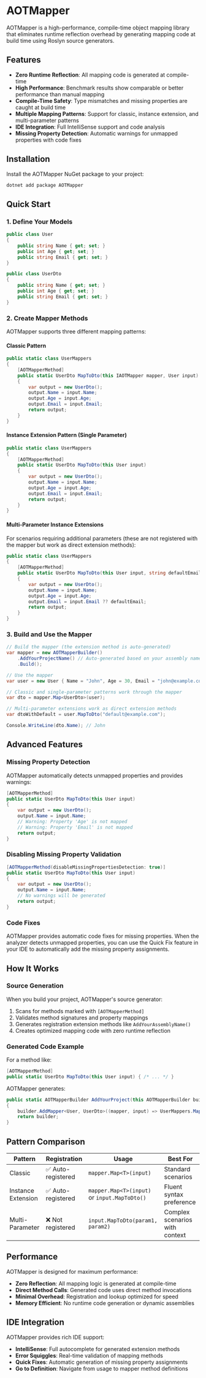 # AOTMapper

AOTMapper is a high-performance, compile-time object mapping library that eliminates runtime reflection overhead by generating mapping code at build time using Roslyn source generators.

## Features

- **Zero Runtime Reflection**: All mapping code is generated at compile-time
- **High Performance**: Benchmark results show comparable or better performance than manual mapping
- **Compile-Time Safety**: Type mismatches and missing properties are caught at build time
- **Multiple Mapping Patterns**: Support for classic, instance extension, and multi-parameter patterns
- **IDE Integration**: Full IntelliSense support and code analysis
- **Missing Property Detection**: Automatic warnings for unmapped properties with code fixes

## Installation

Install the AOTMapper NuGet package to your project:

```bash
dotnet add package AOTMapper
```

## Quick Start

### 1. Define Your Models

```csharp
public class User 
{
    public string Name { get; set; }
    public int Age { get; set; }
    public string Email { get; set; }
}

public class UserDto
{
    public string Name { get; set; }
    public int Age { get; set; }
    public string Email { get; set; }
}
```

### 2. Create Mapper Methods

AOTMapper supports three different mapping patterns:

#### Classic Pattern
```csharp
public static class UserMappers
{
    [AOTMapperMethod]
    public static UserDto MapToDto(this IAOTMapper mapper, User input)
    {
        var output = new UserDto();
        output.Name = input.Name;
        output.Age = input.Age;
        output.Email = input.Email;
        return output;
    }
}
```

#### Instance Extension Pattern (Single Parameter)
```csharp
public static class UserMappers
{
    [AOTMapperMethod]
    public static UserDto MapToDto(this User input)
    {
        var output = new UserDto();
        output.Name = input.Name;
        output.Age = input.Age;
        output.Email = input.Email;
        return output;
    }
}
```

#### Multi-Parameter Instance Extensions
For scenarios requiring additional parameters (these are not registered with the mapper but work as direct extension methods):

```csharp
public static class UserMappers
{
    [AOTMapperMethod]
    public static UserDto MapToDto(this User input, string defaultEmail)
    {
        var output = new UserDto();
        output.Name = input.Name;
        output.Age = input.Age;
        output.Email = input.Email ?? defaultEmail;
        return output;
    }
}
```

### 3. Build and Use the Mapper

```csharp
// Build the mapper (the extension method is auto-generated)
var mapper = new AOTMapperBuilder()
    .AddYourProjectName() // Auto-generated based on your assembly name
    .Build();

// Use the mapper
var user = new User { Name = "John", Age = 30, Email = "john@example.com" };

// Classic and single-parameter patterns work through the mapper
var dto = mapper.Map<UserDto>(user);

// Multi-parameter extensions work as direct extension methods
var dtoWithDefault = user.MapToDto("default@example.com");

Console.WriteLine(dto.Name); // John
```

## Advanced Features

### Missing Property Detection

AOTMapper automatically detects unmapped properties and provides warnings:

```csharp
[AOTMapperMethod]
public static UserDto MapToDto(this User input)
{
    var output = new UserDto();
    output.Name = input.Name;
    // Warning: Property 'Age' is not mapped
    // Warning: Property 'Email' is not mapped
    return output;
}
```

### Disabling Missing Property Validation

```csharp
[AOTMapperMethod(disableMissingPropertiesDetection: true)]
public static UserDto MapToDto(this User input)
{
    var output = new UserDto();
    output.Name = input.Name;
    // No warnings will be generated
    return output;
}
```

### Code Fixes

AOTMapper provides automatic code fixes for missing properties. When the analyzer detects unmapped properties, you can use the Quick Fix feature in your IDE to automatically add the missing property assignments.

## How It Works

### Source Generation

When you build your project, AOTMapper's source generator:

1. Scans for methods marked with `[AOTMapperMethod]`
2. Validates method signatures and property mappings
3. Generates registration extension methods like `AddYourAssemblyName()`
4. Creates optimized mapping code with zero runtime reflection

### Generated Code Example

For a method like:
```csharp
[AOTMapperMethod]
public static UserDto MapToDto(this User input) { /* ... */ }
```

AOTMapper generates:
```csharp
public static AOTMapperBuilder AddYourProject(this AOTMapperBuilder builder)
{
    builder.AddMapper<User, UserDto>((mapper, input) => UserMappers.MapToDto(input));
    return builder;
}
```

## Pattern Comparison

| Pattern | Registration | Usage | Best For |
|---------|-------------|--------|----------|
| Classic | ✅ Auto-registered | `mapper.Map<T>(input)` | Standard scenarios |
| Instance Extension | ✅ Auto-registered | `mapper.Map<T>(input)` or `input.MapToDto()` | Fluent syntax preference |
| Multi-Parameter | ❌ Not registered | `input.MapToDto(param1, param2)` | Complex scenarios with context |

## Performance

AOTMapper is designed for maximum performance:
- **Zero Reflection**: All mapping logic is generated at compile-time
- **Direct Method Calls**: Generated code uses direct method invocations
- **Minimal Overhead**: Registration and lookup optimized for speed
- **Memory Efficient**: No runtime code generation or dynamic assemblies

## IDE Integration

AOTMapper provides rich IDE support:
- **IntelliSense**: Full autocomplete for generated extension methods
- **Error Squiggles**: Real-time validation of mapping methods
- **Quick Fixes**: Automatic generation of missing property assignments
- **Go to Definition**: Navigate from usage to mapper method definitions